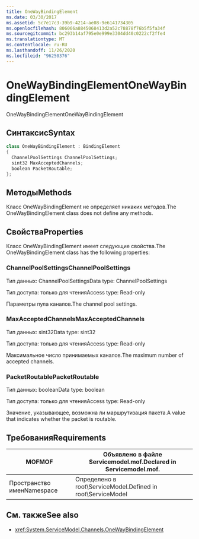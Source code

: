 ```yaml
---
title: OneWayBindingElement
ms.date: 03/30/2017
ms.assetid: 5c7e17c3-39b9-4214-ae08-9e6141734305
ms.openlocfilehash: 806066a8845068413d2a52c78878f76b5f5fa34f
ms.sourcegitcommit: bc293b14af795e0e999e3304dd40c0222cf2ffe4
ms.translationtype: MT
ms.contentlocale: ru-RU
ms.lasthandoff: 11/26/2020
ms.locfileid: "96250376"
---
```

# <a name="onewaybindingelement"></a><span data-ttu-id="75c36-102">OneWayBindingElement</span><span class="sxs-lookup"><span data-stu-id="75c36-102">OneWayBindingElement</span></span>

<span data-ttu-id="75c36-103">OneWayBindingElement</span><span class="sxs-lookup"><span data-stu-id="75c36-103">OneWayBindingElement</span></span>  
  
## <a name="syntax"></a><span data-ttu-id="75c36-104">Синтаксис</span><span class="sxs-lookup"><span data-stu-id="75c36-104">Syntax</span></span>  
  
```csharp
class OneWayBindingElement : BindingElement  
{  
  ChannelPoolSettings ChannelPoolSettings;  
  sint32 MaxAcceptedChannels;  
  boolean PacketRoutable;  
};  
```  
  
## <a name="methods"></a><span data-ttu-id="75c36-105">Методы</span><span class="sxs-lookup"><span data-stu-id="75c36-105">Methods</span></span>  

 <span data-ttu-id="75c36-106">Класс OneWayBindingElement не определяет никаких методов.</span><span class="sxs-lookup"><span data-stu-id="75c36-106">The OneWayBindingElement class does not define any methods.</span></span>  
  
## <a name="properties"></a><span data-ttu-id="75c36-107">Свойства</span><span class="sxs-lookup"><span data-stu-id="75c36-107">Properties</span></span>  

 <span data-ttu-id="75c36-108">Класс OneWayBindingElement имеет следующие свойства.</span><span class="sxs-lookup"><span data-stu-id="75c36-108">The OneWayBindingElement class has the following properties:</span></span>  
  
### <a name="channelpoolsettings"></a><span data-ttu-id="75c36-109">ChannelPoolSettings</span><span class="sxs-lookup"><span data-stu-id="75c36-109">ChannelPoolSettings</span></span>  

 <span data-ttu-id="75c36-110">Тип данных: ChannelPoolSettings</span><span class="sxs-lookup"><span data-stu-id="75c36-110">Data type: ChannelPoolSettings</span></span>  
  
 <span data-ttu-id="75c36-111">Тип доступа: только для чтения</span><span class="sxs-lookup"><span data-stu-id="75c36-111">Access type: Read-only</span></span>  
  
 <span data-ttu-id="75c36-112">Параметры пула каналов.</span><span class="sxs-lookup"><span data-stu-id="75c36-112">The channel pool settings.</span></span>  
  
### <a name="maxacceptedchannels"></a><span data-ttu-id="75c36-113">MaxAcceptedChannels</span><span class="sxs-lookup"><span data-stu-id="75c36-113">MaxAcceptedChannels</span></span>  

 <span data-ttu-id="75c36-114">Тип данных: sint32</span><span class="sxs-lookup"><span data-stu-id="75c36-114">Data type: sint32</span></span>  
  
 <span data-ttu-id="75c36-115">Тип доступа: только для чтения</span><span class="sxs-lookup"><span data-stu-id="75c36-115">Access type: Read-only</span></span>  
  
 <span data-ttu-id="75c36-116">Максимальное число принимаемых каналов.</span><span class="sxs-lookup"><span data-stu-id="75c36-116">The maximum number of accepted channels.</span></span>  
  
### <a name="packetroutable"></a><span data-ttu-id="75c36-117">PacketRoutable</span><span class="sxs-lookup"><span data-stu-id="75c36-117">PacketRoutable</span></span>  

 <span data-ttu-id="75c36-118">Тип данных: boolean</span><span class="sxs-lookup"><span data-stu-id="75c36-118">Data type: boolean</span></span>  
  
 <span data-ttu-id="75c36-119">Тип доступа: только для чтения</span><span class="sxs-lookup"><span data-stu-id="75c36-119">Access type: Read-only</span></span>  
  
 <span data-ttu-id="75c36-120">Значение, указывающее, возможна ли маршрутизация пакета.</span><span class="sxs-lookup"><span data-stu-id="75c36-120">A value that indicates whether the packet is routable.</span></span>  
  
## <a name="requirements"></a><span data-ttu-id="75c36-121">Требования</span><span class="sxs-lookup"><span data-stu-id="75c36-121">Requirements</span></span>  
  
|<span data-ttu-id="75c36-122">MOF</span><span class="sxs-lookup"><span data-stu-id="75c36-122">MOF</span></span>|<span data-ttu-id="75c36-123">Объявлено в файле Servicemodel.mof.</span><span class="sxs-lookup"><span data-stu-id="75c36-123">Declared in Servicemodel.mof.</span></span>|  
|---------|-----------------------------------|  
|<span data-ttu-id="75c36-124">Пространство имен</span><span class="sxs-lookup"><span data-stu-id="75c36-124">Namespace</span></span>|<span data-ttu-id="75c36-125">Определено в root\ServiceModel.</span><span class="sxs-lookup"><span data-stu-id="75c36-125">Defined in root\ServiceModel</span></span>|  
  
## <a name="see-also"></a><span data-ttu-id="75c36-126">См. также</span><span class="sxs-lookup"><span data-stu-id="75c36-126">See also</span></span>

- <xref:System.ServiceModel.Channels.OneWayBindingElement>
